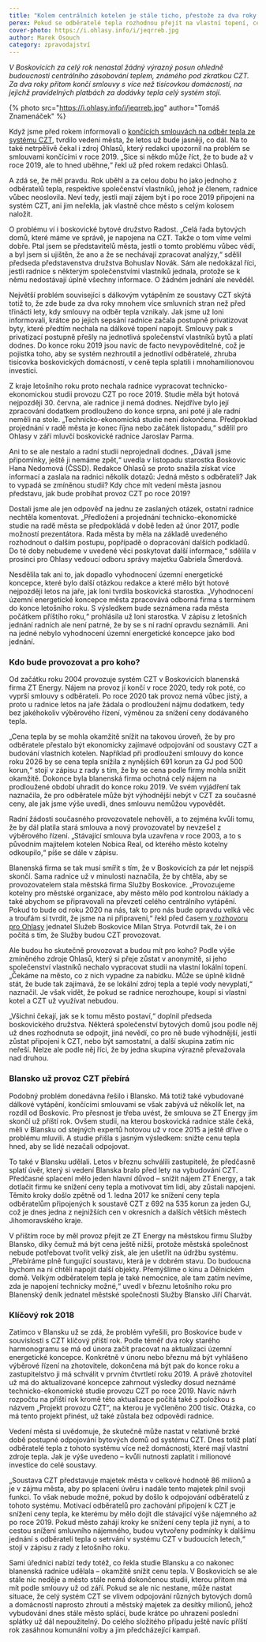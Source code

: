 ```yaml
---
title: "Kolem centrálních kotelen je stále ticho, přestože za dva roky končí smlouvy"
perex: Pokud se odběratelé tepla rozhodnou přejít na vlastní topení, celý systém v hodnotě přes 80 miliónů Kč by se mohl rozpadnout.
cover-photo: https://i.ohlasy.info/i/jeqrreb.jpg
author: Marek Osouch
category: zpravodajství
---
```


*V Boskovicích za celý rok nenastal žádný výrazný posun ohledně budoucnosti centrálního zásobování teplem, známého pod zkratkou CZT. Za dva roky přitom končí smlouvy s více než tisícovkou domácností, na jejichž pravidelných platbách za dodávky tepla celý systém stojí.*

{% photo src="https://i.ohlasy.info/i/jeqrreb.jpg" author="Tomáš Znamenáček" %}

Když jsme před rokem informovali o [končících smlouvách na odběr tepla ze systému CZT](http://www.ohlasy.info/clanky/2016/12/dalkove-vytapeni.html), tvrdilo vedení města, že letos už bude jasněji, co dál. Na to také netrpělivě čekal i zdroj Ohlasů, který redakci upozornil na problém se smlouvami končícími v roce 2019. „Sice si někdo může říct, že to bude až v roce 2019, ale to hned uběhne,“ řekl už před rokem redakci Ohlasů.

A zdá se, že měl pravdu. Rok uběhl a za celou dobu ho jako jednoho z odběratelů tepla, respektive společenství vlastníků, jehož je členem, radnice vůbec neoslovila. Neví tedy, jestli mají zájem být i po roce 2019 připojeni na systém CZT, ani jim neřekla, jak vlastně chce město s celým kolosem naložit.

O problému ví i boskovické bytové družstvo Radost. „Celá řada bytových domů, které máme ve správě, je napojena na CZT. Takže o tom víme velmi dobře. Ptal jsem se představitelů města, jestli o tomto problému vůbec vědí, a byl jsem si ujištěn, že ano a že se nechávají zpracovat analýzy,“ sdělil předseda představenstva družstva Bohuslav Novák. Sám ale nedokázal říci, jestli radnice s některým společenstvími vlastníků jednala, protože se k němu nedostávají úplně všechny informace. O žádném jednání ale nevěděl.

Největší problém související s dálkovým vytápěním ze soustavy CZT skýtá totiž to, že zde bude za dva roky mnohem více smluvních stran než před třinácti lety, kdy smlouvy na odběr tepla vznikaly. Jak jsme už loni informovali, krátce po jejich sepsání radnice začala postupně privatizovat byty, které předtím nechala na dálkové topení napojit. Smlouvy pak s privatizací postupně přešly na jednotlivá společenství vlastníků bytů a platí dodnes. Do konce roku 2019 jsou navíc de facto nevypověditelné, což je pojistka toho, aby se systém nezhroutil a jednotliví odběratelé, zhruba tisícovka boskovických domácností, v ceně tepla splatili i mnohamilionovou investici.

Z kraje letošního roku proto nechala radnice vypracovat technicko-ekonomickou studii provozu CZT po roce 2019. Studie měla být hotová nejpozději 30. června, ale radnice ji nemá dodnes. Nejdříve bylo její zpracování dodatkem prodlouženo do konce srpna, ani poté ji ale radní neměli na stole. „Technicko-ekonomická studie není dokončena. Předpoklad projednání v radě města je konec října nebo začátek listopadu,“ sdělil pro Ohlasy v září mluvčí boskovické radnice Jaroslav Parma.

Ani to se ale nestalo a radní studii neprojednali dodnes. „Dávali jsme připomínky, ještě ji nemáme zpět,“ uvedla v listopadu starostka Boskovic Hana Nedomová (ČSSD). Redakce Ohlasů se proto snažila získat více informací a zaslala na radnici několik dotazů: Jedná město s odběrateli? Jak to vypadá se  zmíněnou studií? Kdy chce mít vedení města jasnou představu, jak bude probíhat provoz CZT po roce 2019?

Dostali jsme ale jen odpověď na jednu ze zaslaných otázek, ostatní radnice nechtěla komentovat. „Předložení a projednání technicko-ekonomické studie na radě města se předpokládá v době leden až únor 2017, podle možností prezentátora. Rada města by měla na základě uvedeného rozhodnout o dalším postupu, popřípadě o dopracování dalších podkladů. Do té doby nebudeme v uvedené věci poskytovat další informace,“ sdělila v prosinci pro Ohlasy vedoucí odboru správy majetku Gabriela Šmerdová.

Nesdělila tak ani to, jak dopadlo vyhodnocení územní energetické koncepce, které bylo další otázkou redakce a které mělo být hotové nejpozději letos na jaře, jak loni tvrdila boskovická starostka. „Vyhodnocení územní energetické koncepce města zpracovává odborná firma s termínem do konce letošního roku. S výsledkem bude seznámena rada města počátkem příštího roku,“ prohlásila už loni starostka. V zápisu z letošních jednání radních ale není patrné, že by se s ní radní opravdu seznámili. Ani na jedné nebylo vyhodnocení územní energetické koncepce jako bod jednání.

### Kdo bude provozovat a pro koho?

Od začátku roku 2004 provozuje systém CZT v Boskovicích blanenská firma ZT Energy. Nájem na provoz jí končí v roce 2020, tedy rok poté, co vyprší smlouvy s odběrateli. Po roce 2020 tak provoz nemá vůbec jistý, a proto u radnice letos na jaře žádala o prodloužení nájmu dodatkem, tedy bez jakéhokoliv výběrového řízení, výměnou za snížení ceny dodávaného tepla.

„Cena tepla by se mohla okamžitě snížit na takovou úroveň, že by pro odběratele přestalo být ekonomicky zajímavé odpojování od soustavy CZT a budování vlastních kotelen. Například při prodloužení smlouvy do konce roku 2026 by se cena tepla snížila z nynějších 691 korun za GJ pod 500 korun,“ stojí v zápisu z rady s tím, že by se cena podle firmy mohla snížit okamžitě. Dokonce byla blanenská firma ochotná celý nájem na prodloužené období uhradit do konce roku 2019. Ve svém vyjádření tak naznačila, že pro odběratele může být výhodnější nebýt v CZT za současné ceny, ale jak jsme výše uvedli, dnes smlouvu nemůžou vypovědět.

Radní žádosti současného provozovatele nehověli, a to zejména kvůli tomu, že by dál platila stará smlouva a nový provozovatel by nevzešel z výběrového řízení. „Stávající smlouva byla uzavřena v roce 2003, a to s původním majitelem kotelen Nobica Real, od kterého město kotelny odkoupilo,“ píše se dále v zápisu.

Blanenská firma se tak musí smířit s tím, že v Boskovicích za pár let nejspíš skončí. Sama radnice už v minulosti naznačila, že by chtěla, aby se provozovatelem stala městská firma Služby Boskovice. „Provozujeme kotelny pro městské organizace, aby město mělo pod kontrolou náklady a také abychom se připravovali na převzetí celého centrálního vytápění. Pokud to bude od roku 2020 na nás, tak to pro nás bude opravdu velká věc a troufám si tvrdit, že jsme na ni připraveni,“ řekl před časem [v rozhovoru pro Ohlasy](http://www.ohlasy.info/clanky/2017/03/rozhovor-strya.html) jednatel Služeb Boskovice Milan Strya. Potvrdil tak, že i on počítá s tím, že Služby budou CZT provozovat.

Ale budou ho skutečně provozovat a budou mít pro koho? Podle výše zmíněného zdroje Ohlasů, který si přeje zůstat v anonymitě, si jeho společenství vlastníků nechalo vypracovat studii na vlastní lokální topení. „Čekáme na město, co z nich vypadne za nabídku. Může se úplně klidně stát, že bude tak zajímavá, že se lokální zdroj tepla a teplé vody nevyplatí,“ naznačil. Je však vidět, že pokud se radnice nerozhoupe, koupí si vlastní kotel a CZT už využívat nebudou.

„Všichni čekají, jak se k tomu město postaví,“ doplnil předseda boskovického družstva. Některá společenství bytových domů jsou podle něj už dnes rozhodnuta se odpojit, jiná nevědí, co pro ně bude výhodnější, jestli zůstat připojeni k CZT, nebo být samostatní, a další skupina zatím nic neřeší. Nelze ale podle něj říci, že by jedna skupina výrazně převažovala nad druhou.

### Blansko už provoz CZT přebírá

Podobný problém donedávna řešilo i Blansko. Má totiž také vybudované dálkové vytápění, končícími smlouvami se však zabývá už několik let, na rozdíl od Boskovic. Pro přesnost je třeba uvést, že smlouva se ZT Energy jim skončí už příští rok. Ovšem studii, na kterou boskovická radnice stále čeká, měli v Blansku od stejných expertů hotovou už v roce 2015 a ještě dříve o problému mluvili. A studie přišla s jasným výsledkem: snižte cenu tepla hned, aby se lidé nezačali odpojovat.

To také v Blansku udělali. Letos v březnu schválili zastupitelé, že předčasně splatí úvěr, který si vedení Blanska bralo před lety na vybudování CZT. Předčasné splacení mělo jeden hlavní důvod – snížit nájem ZT Energy, a tak dotlačit firmu ke snížení ceny tepla a motivovat tím lidi, aby zůstali napojeni. Těmito kroky došlo zpětně od 1. ledna 2017 ke snížení ceny tepla odběratelům připojených k soustavě CZT z 692 na 535 korun za jeden GJ, což je dnes jedna z nejnižších cen v okresních a dalších větších městech Jihomoravského kraje.

V příštím roce by měl provoz přejít ze ZT Energy na městskou firmu Služby Blansko, díky čemuž má být cena ještě nižší, protože městská společnost nebude potřebovat tvořit velký zisk, ale jen ušetřit na údržbu systému. „Přebíráme plně fungující soustavu, která je v dobrém stavu. Do budoucna bychom na ni chtěli napojit další objekty. Přemýšlíme o kinu a Dělnickém domě. Velkým odběratelem tepla je také nemocnice, ale tam zatím nevíme, zda je napojení technicky možné,“ uvedl v březnu letošního roku pro Blanenský deník jednatel městské společnosti Služby Blansko Jiří Charvát.

### Klíčový rok 2018

Zatímco v Blansku už se zdá, že problém vyřešili, pro Boskovice bude v souvislosti s CZT klíčový příští rok. Podle téměř dva roky starého harmonogramu se má od února začít pracovat na aktualizaci územní energetické koncepce. Konkrétně v únoru nebo březnu má být vyhlášeno výběrové řízení na zhotovitele, dokončena má být pak do konce roku a zastupitelstvo ji má schválit v prvním čtvrtletí roku 2019. A právě zhotovitel už má do aktualizované koncepce zahrnout výsledky dosud neznámé technicko-ekonomické studie provozu CZT po roce 2019. Navíc návrh rozpočtu na příští rok kromě této aktualizace počítá také s položkou s názvem „Projekt provozu CZT“, na kterou je vyčleněno 200 tisíc. Otázka, co má tento projekt přinést, už také zůstala bez odpovědi radnice.

Vedení města si uvědomuje, že skutečně může nastat v relativně brzké době postupné odpojování bytových domů od systému CZT. Dnes totiž platí odběratelé tepla z tohoto systému více než domácnosti, které mají vlastní zdroje tepla. Jak je výše uvedeno – kvůli nutnosti zaplatit i milionové investice do celé soustavy.

„Soustava CZT představuje majetek města v celkové hodnotě 86 milionů a je v zájmu města, aby po splacení úvěru i nadále tento majetek plnil svoji funkci. To však nebude možné, pokud by došlo k odpojování odběratelů z tohoto systému. Motivací odběratelů pro zachování připojení k CZT je snížení ceny tepla, ke kterému by mělo dojít dle stávající výše nájemného až po roce 2019. Pokud město zahájí kroky ke snížení ceny tepla již nyní, a to cestou snížení smluvního nájemného, budou vytvořeny podmínky k dalšímu jednání s odběrateli tepla o setrvání v systému CZT v budoucích letech,“ stojí v zápisu z rady z letošního roku.

Sami úředníci nabízí tedy totéž, co řekla studie Blansku a co nakonec blanenská radnice udělala – okamžitě snížit cenu tepla. V Boskovicích se ale stále nic neděje a město stále nemá dokončenou studii, kterou přitom má mít podle smlouvy už od září. Pokud se ale nic nestane, může nastat situace, že celý systém CZT se vlivem odpojování různých bytových domů a domácností naprosto zhroutí a městský majetek za desítky milionů, jehož vybudování dnes stále město splácí, bude krátce po uhrazení poslední splátky už dál nepoužitelný. Do celého složitého případu ještě navíc příští rok zasáhnou komunální volby a jim předcházející kampaň.

